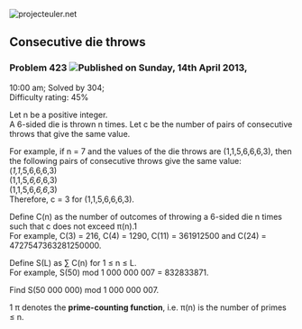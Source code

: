 ![projecteuler.net](images/print_page_logo.png)

## Consecutive die throws

### Problem 423 ![](images/icon_info.png)Published on Sunday, 14th April 2013,
10:00 am; Solved by 304;  
Difficulty rating: 45%

Let n be a positive integer.  
A 6-sided die is thrown n times. Let c be the number of pairs of consecutive
throws that give the same value.

For example, if n = 7 and the values of the die throws are (1,1,5,6,6,6,3),
then the following pairs of consecutive throws give the same value:  
(_1,1_,5,6,6,6,3)  
(1,1,5,_6,6_,6,3)  
(1,1,5,6,_6,6_,3)  
Therefore, c = 3 for (1,1,5,6,6,6,3).

Define C(n) as the number of outcomes of throwing a 6-sided die n times such
that c does not exceed π(n).1  
For example, C(3) = 216, C(4) = 1290, C(11) = 361912500 and C(24) =
4727547363281250000.

Define S(L) as ∑ C(n) for 1 ≤ n ≤ L.  
For example, S(50) mod 1 000 000 007 = 832833871.

Find S(50 000 000) mod 1 000 000 007.

1 π denotes the **prime-counting function**, i.e. π(n) is the number of primes
≤ n.

  
  

